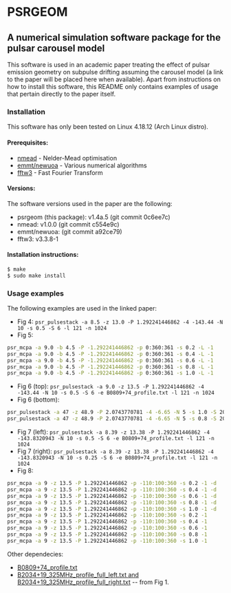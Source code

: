 # PSRGEOM
## A numerical simulation software package for the pulsar carousel model

This software is used in an academic paper treating the effect of pulsar emission geometry on subpulse drifting assuming the carousel model (a link to the paper will be placed here when available). Apart from instructions on how to install this software, this README only contains examples of usage that pertain directly to the paper itself.

### Installation

This software has only been tested on Linux 4.18.12 (Arch Linux distro).

#### Prerequisites:

* [nmead](https://github.com/robotopia/nmead) - Nelder-Mead optimisation
* [emmt/newuoa](https://github.com/emmt/Algorithms) - Various numerical algorithms
* [fftw3](http://www.fftw.org/) - Fast Fourier Transform

#### Versions:

The software versions used in the paper are the following:

* psrgeom (this package): v1.4a.5 (git commit 0c6ee7c)
* nmead: v1.0.0 (git commit c554e9c)
* emmt/newuoa: (git commit a92ce79)
* fftw3: v3.3.8-1

#### Installation instructions:

```bash
$ make
$ sudo make install
```

### Usage examples

The following examples are used in the linked paper:

* Fig 4: `psr_pulsestack -a 8.5 -z 13.0 -P 1.292241446862 -4 -143.44 -N 10 -s 0.5 -S 6 -l 121 -n 1024`
* Fig 5:
```bash
psr_mcpa -a 9.0 -b 4.5 -P -1.292241446862 -p 0:360:361 -s 0.2 -L -1
psr_mcpa -a 9.0 -b 4.5 -P -1.292241446862 -p 0:360:361 -s 0.4 -L -1
psr_mcpa -a 9.0 -b 4.5 -P -1.292241446862 -p 0:360:361 -s 0.6 -L -1
psr_mcpa -a 9.0 -b 4.5 -P -1.292241446862 -p 0:360:361 -s 0.8 -L -1
psr_mcpa -a 9.0 -b 4.5 -P -1.292241446862 -p 0:360:361 -s 1.0 -L -1
```
* Fig 6 (top): `psr_pulsestack -a 9.0 -z 13.5 -P 1.292241446862 -4 -143.44 -N 10 -s 0.5 -S 6 -e B0809+74_profile.txt -l 121 -n 1024`
* Fig 6 (bottom):
```bash
psr_pulsestack -a 47 -z 48.9 -P 2.0743770781 -4 -6.65 -N 5 -s 1.0 -S 20 -e B2034+19_325MHz_profile_full_left.txt -l 100 -p 2000
psr_pulsestack -a 47 -z 48.9 -P 2.0743770781 -4 -6.65 -N 5 -s 0.8 -S 20 -e B2034+19_325MHz_profile_full_right.txt -l 101 -p 2000
```
* Fig 7 (left): `psr_pulsestack -a 8.39 -z 13.38 -P 1.292241446862 -4 -143.8320943 -N 10 -s 0.5 -S 6 -e B0809+74_profile.txt -l 121 -n 1024`
* Fig 7 (right): `psr_pulsestack -a 8.39 -z 13.38 -P 1.292241446862 -4 -143.8320943 -N 10 -s 0.25 -S 6 -e B0809+74_profile.txt -l 121 -n 1024`
* Fig 8:
```bash
psr_mcpa -a 9 -z 13.5 -P 1.292241446862 -p -110:100:360 -s 0.2 -1 -d
psr_mcpa -a 9 -z 13.5 -P 1.292241446862 -p -110:100:360 -s 0.4 -1 -d
psr_mcpa -a 9 -z 13.5 -P 1.292241446862 -p -110:100:360 -s 0.6 -1 -d
psr_mcpa -a 9 -z 13.5 -P 1.292241446862 -p -110:100:360 -s 0.8 -1 -d
psr_mcpa -a 9 -z 13.5 -P 1.292241446862 -p -110:100:360 -s 1.0 -1 -d
psr_mcpa -a 9 -z 13.5 -P 1.292241446862 -p -110:100:360 -s 0.2 -1
psr_mcpa -a 9 -z 13.5 -P 1.292241446862 -p -110:100:360 -s 0.4 -1
psr_mcpa -a 9 -z 13.5 -P 1.292241446862 -p -110:100:360 -s 0.6 -1
psr_mcpa -a 9 -z 13.5 -P 1.292241446862 -p -110:100:360 -s 0.8 -1
psr_mcpa -a 9 -z 13.5 -P 1.292241446862 -p -110:100:360 -s 1.0 -1
```

Other dependecies:

* [B0809+74_profile.txt](http://www.epta.eu.org/epndb/ascii/nsk+15/J0814+7429/B0809+74_L78237.txt)
* [B2034+19_325MHz_profile_full_left.txt and B2034+19_325MHz_profile_full_right.txt](http://adsabs.harvard.edu/abs/2017JApA...38...53R) -- from Fig 1.

